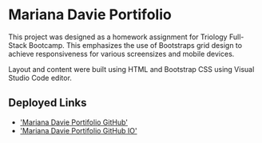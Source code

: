 
# Mariana Davie Portifolio



This project was designed as a homework assignment for Triology Full-Stack Bootcamp. This emphasizes the use of Bootstraps grid design to achieve responsiveness for various screensizes and mobile devices.

Layout and content were built using HTML and Bootstrap CSS using Visual Studio Code editor.

## Deployed Links

* ['Mariana Davie Portifolio GitHub'](https://github.com/mhdavie/Portfolio--Mariana-Davie-)
* ['Mariana Davie Portifolio GitHub IO'](https://mhdavie.github.io/Portfolio--Mariana-Davie-/)



